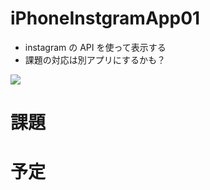 iPhoneInstgramApp01
===================

* instagram の API を使って表示する
* 課題の対応は別アプリにするかも？

<img src="https://dl.dropboxusercontent.com/u/538606/for_github/instagramApp01.gif">


# 課題

# 予定
